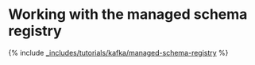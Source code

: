 # Working with the managed schema registry

{% include [_includes/tutorials/kafka/managed-schema-registry](../../_tutorials/dataplatform/kafka/kafka-managed-schema-registry.md) %}

